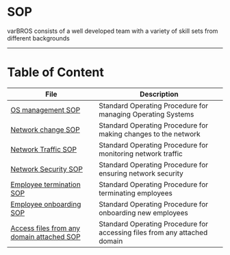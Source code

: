 # SOP
varBROS consists of a well developed team with a variety of skill sets from different backgrounds
___
# Table of Content
| File | Description |
| --- | --- |
| [OS management SOP](https://github.com/varBROS/SOP/blob/main/OS%20management%20SOP.md) | Standard Operating Procedure for managing Operating Systems |
| [Network change SOP](https://github.com/varBROS/SOP/blob/main/Network%20change%20SOP.md) | Standard Operating Procedure for making changes to the network |
| [Network Traffic SOP](https://github.com/varBROS/SOP/blob/main/Network%20Traffic%20SOP.md) | Standard Operating Procedure for monitoring network traffic |
| [Network Security SOP](https://github.com/varBROS/SOP/blob/main/Network%20Security%20SOP.md) | Standard Operating Procedure for ensuring network security |
| [Employee termination SOP](https://github.com/varBROS/SOP/blob/main/Employee%20termination%20SOP.md) | Standard Operating Procedure for terminating employees |
| [Employee onboarding SOP](https://github.com/varBROS/SOP/blob/main/Employee%20onboard%20SOP.md) | Standard Operating Procedure for onboarding new employees |
| [Access files from any domain attached SOP](https://github.com/varBROS/SOP/blob/main/Access%20files%20from%20any%20domain%20attached%20SOP.md) | Standard Operating Procedure for accessing files from any attached domain |

